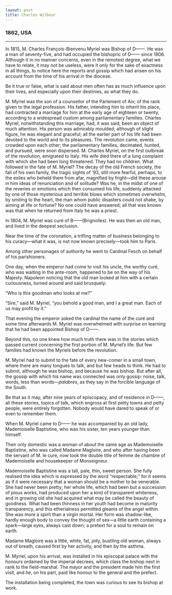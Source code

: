 ```yaml
---
layout: post
title: Charles Wilbour
---
```

### 1862, USA
---
In 1815, M. Charles François-Bienvenu Myriel was Bishop of D——. He was a man of seventy-five, and had occupied the bishopric of D—— since 1806. Although it in no manner concerns, even in the remotest degree, what we have to relate, it may not be useless, were it only for the sake of exactness in all things, to notice here the reports and gossip which had arisen on his account from the time of his arrival in the diocese.

Be it true or false, what is said about men often has as much influence upon their lives, and especially upon their destinies, as what they do.

M. Myriel was the son of a counsellor of the Parlement of Aix; of the rank given to the legal profession. His father, intending him to inherit his place, had contracted a marriage for him at the early age of eighteen or twenty, according to a widespread custom among parliamentary families. Charles Myriel, notwithstanding this marriage, had, it was said, been an object of much attention. His person was admirably moulded; although of slight figure, he was elegant and graceful; all the earlier part of his life had been devoted to the world and to its pleasures. The revolution came, events crowded upon each other; the parliamentary families, decimated, hunted, and pursued, were soon dispersed. M. Charles Myriel, on the first outbreak of the revolution, emigrated to Italy. His wife died there of a lung complaint with which she had been long threatened. They had no children. What followed in the fate of M. Myriel? The decay of the old French society, the fall of his own family, the tragic sights of ’93, still more fearful, perhaps, to the exiles who beheld them from afar, magnified by fright—did these arouse in him ideas of renunciation and of solitude? Was he, in the midst of one of the reveries or emotions which then consumed his life, suddenly attacked by one of those mysterious and terrible blows which sometimes overwhelm, by smiting to the heart, the man whom public disasters could not shake, by aiming at life or fortune? No one could have answered; all that was known was that when he returned from Italy he was a priest.

In 1804, M. Myriel was curé of B——(Brignolles). He was then an old man, and lived in the deepest seclusion.

Near the time of the coronation, a trifling matter of business belonging to his curacy—what it was, is not now known precisely—took him to Paris.

Among other personages of authority he went to Cardinal Fesch on behalf of his parishioners.

One day, when the emperor had come to visit his uncle, the worthy curé, who was waiting in the ante-room, happened to be on the way of his Majesty. Napoleon noticing that the old man looked at him with a certain curiousness, turned around and said brusquely:

“Who is this goodman who looks at me?”

“Sire,” said M. Myriel, “you behold a good man, and I a great man. Each of us may profit by it.”

That evening the emperor asked the cardinal the name of the curé and some time afterwards M. Myriel was overwhelmed with surprise on learning that he had been appointed Bishop of D——.

Beyond this, no one knew how much truth there was in the stories which passed current concerning the first portion of M. Myriel’s life. But few families had known the Myriels before the revolution.

M. Myriel had to submit to the fate of every new-comer in a small town, where there are many tongues to talk, and but few heads to think. He had to submit, although he was bishop, and because he was bishop. But after all, the gossip with which his name was connected was only gossip: noise, talk, words, less than words—_palabres_, as they say in the forcible language of the South.

Be that as it may, after nine years of episcopacy, and of residence in D——, all these stories, topics of talk, which engross at first petty towns and petty people, were entirely forgotten. Nobody would have dared to speak of or even to remember them.

When M. Myriel came to D—— he was accompanied by an old lady, Mademoiselle Baptistine, who was his sister, ten years younger than himself.

Their only domestic was a woman of about the same age as Mademoiselle Baptistine, who was called Madame Magloire, and who after having been the servant of M. le curé, now took the double title of femme de chambre of Mademoiselle and housekeeper of Monseigneur.

Mademoiselle Baptistine was a tall, pale, thin, sweet person. She fully realised the idea which is expressed by the word “respectable;” for it seems as if it were necessary that a woman should be a mother to be venerable. She had never been pretty; her whole life, which had been but a succession of pious works, had produced upon her a kind of transparent whiteness, and in growing old she had acquired what may be called the beauty of goodness. What had been thinness in her youth had become in maturity transparency, and this etherialness permitted gleams of the angel within. She was more a spirit than a virgin mortal. Her form was shadow-like, hardly enough body to convey the thought of sex—a little earth containing a spark—large eyes, always cast down; a pretext for a soul to remain on earth.

Madame Magloire was a little, white, fat, jolly, bustling old woman, always out of breath, caused first by her activity, and then by the asthma.

M. Myriel, upon his arrival, was installed in his episcopal palace with the honours ordained by the imperial decrees, which class the bishop next in rank to the field-marshal. The mayor and the president made him the first visit, and he, on his part, paid like honour to the general and the prefect.

The installation being completed, the town was curious to see its bishop at work.
